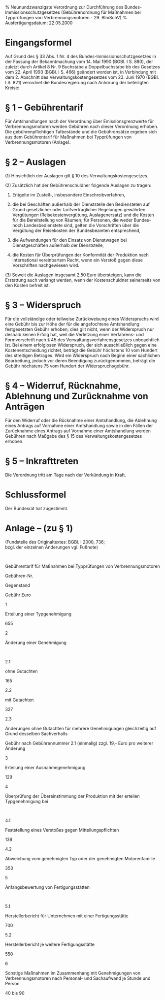 % Neunundzwanzigste Verordnung zur Durchführung des Bundes-Immissionsschutzgesetzes  (Gebührenordnung für Maßnahmen bei Typprüfungen von Verbrennungsmotoren - 29. BImSchV)
% Ausfertigungsdatum: 22.05.2000
 
# Eingangsformel

Auf Grund des § 33 Abs. 1 Nr. 4 des Bundes-Immissionsschutzgesetzes in der Fassung der Bekanntmachung vom 14. Mai 1990 (BGBl. I S. 880), der zuletzt durch Artikel 8 Nr. 9 Buchstabe a Doppelbuchstabe bb des Gesetzes vom 22. April 1993 (BGBl. I S. 466) geändert worden ist, in Verbindung mit dem 2. Abschnitt des Verwaltungskostengesetzes vom 23. Juni 1970 (BGBl. I S. 821) verordnet die Bundesregierung nach Anhörung der beteiligten Kreise:

# § 1 – Gebührentarif

Für Amtshandlungen nach der Verordnung über Emissionsgrenzwerte für Verbrennungsmotoren werden Gebühren nach dieser Verordnung erhoben. Die gebührenpflichtigen Tatbestände und die Gebührensätze ergeben sich aus dem Gebührentarif für Maßnahmen bei Typprüfungen von Verbrennungsmotoren (Anlage).

# § 2 – Auslagen

(1) Hinsichtlich der Auslagen gilt § 10 des Verwaltungskostengesetzes.

(2) Zusätzlich hat der Gebührenschuldner folgende Auslagen zu tragen:

1. Entgelte im Zustell-, insbesondere Einschreibverfahren,

2. die bei Geschäften außerhalb der Dienststelle den Bediensteten auf Grund gesetzlicher oder tarifvertraglicher Regelungen gewährten Vergütungen (Reisekostenvergütung, Auslagenersatz) und die Kosten für die Bereitstellung von Räumen; für Personen, die weder Bundes- noch Landesbedienstete sind, gelten die Vorschriften über die Vergütung der Reisekosten der Bundesbeamten entsprechend,

3. die Aufwendungen für den Einsatz von Dienstwagen bei Dienstgeschäften außerhalb der Dienststelle,

4. die Kosten für Überprüfungen der Konformität der Produktion nach international vereinbartem Recht, wenn ein Verstoß gegen diese Vorschriften nachgewiesen wird.

(3) Soweit die Auslagen insgesamt 2,50 Euro übersteigen, kann die Erstattung auch verlangt werden, wenn der Kostenschuldner seinerseits von den Kosten befreit ist.

# § 3 – Widerspruch

Für die vollständige oder teilweise Zurückweisung eines Widerspruchs wird eine Gebühr bis zur Höhe der für die angefochtene Amtshandlung festgesetzten Gebühr erhoben; dies gilt nicht, wenn der Widerspruch nur deshalb keinen Erfolg hat, weil die Verletzung einer Verfahrens- und Formvorschrift nach § 45 des Verwaltungsverfahrensgesetzes unbeachtlich ist. Bei einem erfolglosen Widerspruch, der sich ausschließlich gegen eine Kostenentscheidung richtet, beträgt die Gebühr höchstens 10 vom Hundert des streitigen Betrages. Wird ein Widerspruch nach Beginn einer sachlichen Bearbeitung, jedoch vor deren Beendigung zurückgenommen, beträgt die Gebühr höchstens 75 vom Hundert der Widerspruchsgebühr.

# § 4 – Widerruf, Rücknahme, Ablehnung und Zurücknahme von Anträgen

Für den Widerruf oder die Rücknahme einer Amtshandlung, die Ablehnung eines Antrags auf Vornahme einer Amtshandlung sowie in den Fällen der Zurücknahme eines Antrags auf Vornahme einer Amtshandlung werden Gebühren nach Maßgabe des § 15 des Verwaltungskostengesetzes erhoben.

# § 5 – Inkrafttreten

Die Verordnung tritt am Tage nach der Verkündung in Kraft.

# Schlussformel

Der Bundesrat hat zugestimmt.

# Anlage – (zu § 1)

(Fundstelle des Originaltextes: BGBl. I 2000, 736;  
bzgl. der einzelnen Änderungen vgl. Fußnote)

 

Gebührentarif für Maßnahmen bei Typprüfungen von Verbrennungsmotoren

Gebühren-Nr.

Gegenstand

Gebühr Euro

1

Erteilung einer Typgenehmigung

655

2

Änderung einer Genehmigung

 

2.1

ohne Gutachten

165

2.2

mit Gutachten

327

2.3

Änderungen ohne Gutachten für mehrere Genehmigungen gleichzeitig auf Grund desselben Sachverhalts

Gebühr nach Gebührennummer 2.1 (einmalig) zzgl. 19,- Euro pro weiterer Änderung

3

Erteilung einer Ausnahmegenehmigung

129

4

Überprüfung der Übereinstimmung der Produktion mit der erteilen Typgenehmigung bei

 

4.1

Feststellung eines Verstoßes gegen Mitteilungspflichten

138

4.2

Abweichung vom genehmigten Typ oder der genehmigten Motorenfamilie

353

5

Anfangsbewertung von Fertigungsstätten

 

5.1

Herstellerbericht für Unternehmen mit einer Fertigungsstätte

700

5.2

Herstellerbericht je weitere Fertigungsstätte

550

6

Sonstige Maßnahmen im Zusammenhang mit Genehmigungen von Verbrennungsmotoren nach Personal- und Sachaufwand je Stunde und Person

40 bis 90
